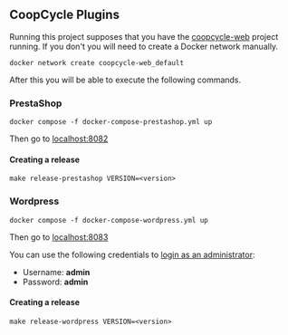CoopCycle Plugins
-----------------

Running this project supposes that you have the [coopcycle-web](https://github.com/coopcycle/coopcycle-web) project running. If you don't you will need to create a Docker network manually.

```
docker network create coopcycle-web_default
```

After this you will be able to execute the following commands.

### PrestaShop

```
docker compose -f docker-compose-prestashop.yml up
```

Then go to [localhost:8082](http://localhost:8082)

#### Creating a release

```
make release-prestashop VERSION=<version>
```

### Wordpress

```
docker compose -f docker-compose-wordpress.yml up
```

Then go to [localhost:8083](http://localhost:8083)

You can use the following credentials to [login as an administrator](http://localhost:8083/wp-admin):

- Username: **admin**
- Password: **admin**

#### Creating a release

```
make release-wordpress VERSION=<version>
```
